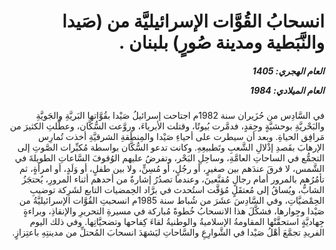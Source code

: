 <h1 dir="rtl">انسحابُ القُوَّات الإسرائيليَّة من (صَيدا والنَّبَطية ومدينة صُورٍ) بلبنان .</h1>

<h5 dir="rtl">العام الهجري:  1405

العام الميلادي: 1984

</h5>

<p dir="rtl">في السَّادِس من حُزَيران سنة 1982م اجتاحت إسرائيلُ صَيْدا بقُوَّاتها البَريَّةِ والجَويَّةِ والبَحْريَّةِ بوحشيَّةٍ وحِقدٍ، فدمَّرت بُيوتًا، وقتلت الأبرياءَ، وروَّعت السُّكَّان، وعطَّلتِ الكثيرَ من مَرافِق الحياةِ. وبعد أن سيطرت على أحياءِ صَيْدا والمِنطَقةِ الشرقيَّةِ أخذت تُمارِس الإرهابَ بقَصدِ إذْلالِ الشَّعبِ وتَطبيعِهِ. وكانت تدعو السُّكَّان بواسطة مُكبِّرات الصَّوتِ إلى التجمُّع في الساحاتِ العامَّةِ، وساحِلِ البَحْر، وتفرضُ عليهم الوُقوفَ السَّاعاتِ الطويلةَ في الشَّمس، لا فرقَ عندَهم بين صغيرٍ، أو رجُلٍ، أو مُسِنٍّ، ولا بين طفلٍ، أو وَلَدٍ، أو امرأةٍ، ثم تأمُرُهم بالمرور أمام رجالٍ مُقنَّعينَ، وعندما تصدُرُ إشارةٌ من أحدهم أثناء المرورِ، يُحتجَزُ الشابُّ، ويُساقُ إلى مُعتقَلٍ مُؤقَّت استُحدث في برَّاد الحِمضيات التابع لشَرِكة توضيبِ الحِمْضيَّاتِ، وفي السَّادِسَ عشَرَ من شُباط سنة 1985م انسحبتِ القُوَّات الإسرائيليَّةُ من صَيْدا وجِوارها، فشكَّلَ هذا الانسحابُ خُطوةً مُباركة في مسيرةِ التحريرِ والإنقاذِ، وبراءةٍ جِهاديَّةٍ استحقَّتْها المقاومةُ الإسلاميةُ والوطنيةُ لقاءَ كِفاحها وتضحيَّاتِها. وفي ذلك اليوم الفريدِ تجمَّعَ أهْلُ صَيْدا في الشَّوارِعِ والسَّاحاتِ ليَشهَدَ انسحابَ المُحتلِّ من مدينتِهِ باعتِزازٍ.</p></br>
